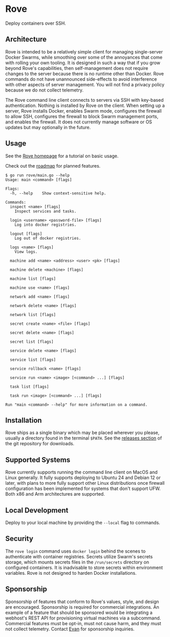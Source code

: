 # Rove

Deploy containers over SSH.


## Architecture

Rove is intended to be a relatively simple client for managing single-server Docker Swarms, while smoothing over some of the annoyances that come with rolling your own tooling. It is designed in such a way that if you grow beyond Rove's capabilities, then self-management does not require changes to the server because there is no runtime other than Docker. Rove commands do not have unannounced side-effects to avoid interference with other aspects of server management. You will not find a privacy policy because we do not collect telemetry.

The Rove command line client connects to servers via SSH with key-based authentication. Nothing is installed by Rove on the client. When setting up a server, Rove installs Docker, enables Swarm mode, configures the firewall to allow SSH, configures the firewall to block Swarm management ports, and enables the firewall. It does not currently manage software or OS updates but may optionally in the future.


## Usage

See the [Rove homepage](https://rove.dev) for a tutorial on basic usage.

Check out the [roadmap](https://github.com/users/evantbyrne/projects/1) for planned features.

```
$ go run rove/main.go --help
Usage: main <command> [flags]

Flags:
  -h, --help    Show context-sensitive help.

Commands:
  inspect <name> [flags]
    Inspect services and tasks.

  login <username> <password-file> [flags]
    Log into docker registries.

  logout [flags]
    Log out of docker registries.

  logs <name> [flags]
    View logs.

  machine add <name> <address> <user> <pk> [flags]

  machine delete <machine> [flags]

  machine list [flags]

  machine use <name> [flags]

  network add <name> [flags]

  network delete <name> [flags]

  network list [flags]

  secret create <name> <file> [flags]

  secret delete <name> [flags]

  secret list [flags]

  service delete <name> [flags]

  service list [flags]

  service rollback <name> [flags]

  service run <name> <image> [<command> ...] [flags]

  task list [flags]

  task run <image> [<command> ...] [flags]

Run "main <command> --help" for more information on a command.
```


## Installation

Rove ships as a single binary which may be placed wherever you please, usually a directory found in the terminal `$PATH`. See the [releases section](https://github.com/evantbyrne/rove/releases) of the git repository for downloads.


## Supported Systems

Rove currently supports running the command line client on MacOS and Linux generally. It fully supports deploying to Ubuntu 24 and Debian 12 or later, with plans to more fully support other Linux distributions once firewall configuration has been implemented for systems that don't support UFW. Both x86 and Arm architectures are supported.


## Local Development

Deploy to your local machine by providing the `--local` flag to commands.


## Security

The `rove login` command uses `docker login` behind the scenes to authenticate with container registries. Secrets utilize Swarm's secrets storage, which mounts secrets files in the `/run/secrets` directory on configured containers. It is inadvisable to store secrets within environment variables. Rove is not designed to harden Docker installations.


## Sponsorship

Sponsorship of features that conform to Rove's values, style, and design are encouraged. Sponsorship is required for commercial integrations. An example of a feature that should be sponsored would be integrating a webhost's REST API for provisioning virtual machines via a subcommand. Commercial features must be opt-in, must not cause harm, and they must not collect telemetry. Contact [Evan](https://www.linkedin.com/in/evan-byrne-6b23a810a/) for sponsorship inquiries.
